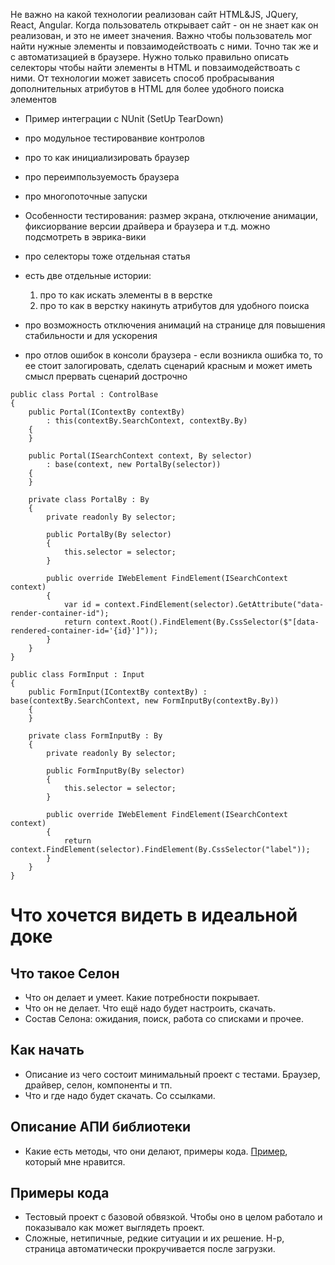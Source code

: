 Не важно на какой технологии реализован сайт HTML&JS, JQuery, React, Angular. Когда пользователь открывает сайт - он не знает как он реализован, и это не имеет значения. Важно чтобы пользователь мог найти нужные элементы и повзаимодействоать с ними. Точно так же и с автоматизацией в браузере. Нужно только правильно описать селекторы чтобы найти элементы в HTML и повзаимодействоать с ними. От технологии может зависеть способ пробрасывания дополнительных атрибутов в HTML для более удобного поиска элементов

- Пример интеграции с NUnit (SetUp TearDown)
- про модульное тестированвие контролов
- про то как инициализировать браузер
- про переимпользуемость браузера
- про многопоточные запуски
- Особенности тестирования: размер экрана, отключение анимации, фиксиорвание версии драйвера и браузера и т.д. можно подсмотреть в эврика-вики
- про селекторы тоже отдельная статья
- есть две отдельные истории:
  1. про то как искать  элементы в в верстке
  1. про то как в верстку накинуть атрибутов для удобного поиска

- про возможность отключения анимаций на странице для повышения стабильности и для ускорения
- про отлов ошибок в консоли браузера - если возникла ошибка то, то ее стоит залогировать, сделать сценарий красным и может иметь смысл прервать сценарий дострочно


```
public class Portal : ControlBase
{
    public Portal(IContextBy contextBy)
        : this(contextBy.SearchContext, contextBy.By)
    {
    }

    public Portal(ISearchContext context, By selector)
        : base(context, new PortalBy(selector))
    {
    }

    private class PortalBy : By
    {
        private readonly By selector;

        public PortalBy(By selector)
        {
            this.selector = selector;
        }

        public override IWebElement FindElement(ISearchContext context)
        {
            var id = context.FindElement(selector).GetAttribute("data-render-container-id");
            return context.Root().FindElement(By.CssSelector($"[data-rendered-container-id='{id}']"));
        }
    }
}
```


```
public class FormInput : Input
{
    public FormInput(IContextBy contextBy) : base(contextBy.SearchContext, new FormInputBy(contextBy.By))
    {
    }

    private class FormInputBy : By
    {
        private readonly By selector;

        public FormInputBy(By selector)
        {
            this.selector = selector;
        }

        public override IWebElement FindElement(ISearchContext context)
        {
            return context.FindElement(selector).FindElement(By.CssSelector("label"));
        }
    }
}
```

# Что хочется видеть в идеальной доке
## Что такое Селон
- Что он делает и умеет. Какие потребности покрывает.
- Что он не делает. Что ещё надо будет настроить, скачать.
- Состав Селона: ожидания, поиск, работа со списками и прочее. 

## Как начать
- Описание из чего состоит минимальный проект с тестами. Браузер, драйвер, селон, компоненты и тп. 
- Что и где надо будет скачать. Со ссылками.

## Описание АПИ библиотеки
- Какие есть методы, что они делают, примеры кода. [Пример](https://webdriver.io/docs/api/element/getSize), который мне нравится.

## Примеры кода
- Тестовый проект с базовой обвязкой. Чтобы оно в целом работало и показывало как может выглядеть проект.
- Сложные, нетипичные, редкие ситуации и их решение. Н-р, страница автоматически прокручивается после загрузки.